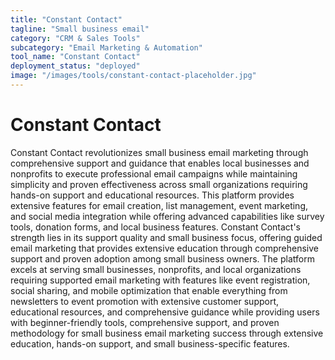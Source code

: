 ```yaml
---
title: "Constant Contact"
tagline: "Small business email"
category: "CRM & Sales Tools"
subcategory: "Email Marketing & Automation"
tool_name: "Constant Contact"
deployment_status: "deployed"
image: "/images/tools/constant-contact-placeholder.jpg"
---
```


# Constant Contact

Constant Contact revolutionizes small business email marketing through comprehensive support and guidance that enables local businesses and nonprofits to execute professional email campaigns while maintaining simplicity and proven effectiveness across small organizations requiring hands-on support and educational resources. This platform provides extensive features for email creation, list management, event marketing, and social media integration while offering advanced capabilities like survey tools, donation forms, and local business features. Constant Contact's strength lies in its support quality and small business focus, offering guided email marketing that provides extensive education through comprehensive support and proven adoption among small business owners. The platform excels at serving small businesses, nonprofits, and local organizations requiring supported email marketing with features like event registration, social sharing, and mobile optimization that enable everything from newsletters to event promotion with extensive customer support, educational resources, and comprehensive guidance while providing users with beginner-friendly tools, comprehensive support, and proven methodology for small business email marketing success through extensive education, hands-on support, and small business-specific features.